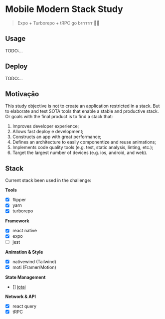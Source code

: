 # Mobile Modern Stack Study

> Expo + Turborepo + tRPC go brrrrrrr 🚀🔥

## Usage

TODO:...

## Deploy

TODO:...

## Motivação

This study objective is not to create an application restricted in a stack. But to elaborate and test SOTA tools that enable a stable and productive stack.
Or goals with the final product is to find a stack that:

1. Improves developer experience;
2. Allows fast deploy e development;
3. Constructs an app with great performance;
4. Defines an architecture to easily componentize and reuse animations;
5. Implements code quality tools (e.g. test, static analysis, linting, etc.);
6. Target the largest number of devices (e.g. ios, android, and web).

## Stack

Current stack been used in the challenge:

**Tools**

- [x] flipper
- [x] yarn
- [x] turborepo

**Framework**

- [x] react native
- [x] expo
- [ ] jest

**Animation & Style**

- [x] nativewind (Tailwind)
- [x] moti (Framer/Motion)

**State Management**

- [] [jotai](https://jotai.org/)

**Network & API**

- [x] react query
- [x] tRPC
